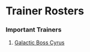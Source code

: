 # Trainer Rosters

### Important Trainers

1. [Galactic Boss Cyrus](important_trainers.md#galactic-boss-cyrus)
